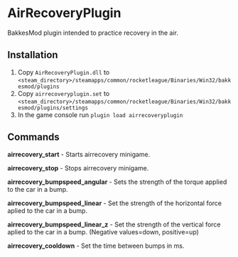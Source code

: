 # AirRecoveryPlugin
BakkesMod plugin intended to practice recovery in the air.

## Installation

1. Copy `AirRecoveryPlugin.dll` to `<steam_directory>/steamapps/common/rocketleague/Binaries/Win32/bakkesmod/plugins`
2. Copy `airrecoveryplugin.set` to `<steam_directory>/steamapps/common/rocketleague/Binaries/Win32/bakkesmod/plugins/settings`
3. In the game console run `plugin load airrecoveryplugin`

## Commands

**airrecovery_start** - Starts airrecovery minigame.

**airrecovery_stop** - Stops airrecovery minigame.

**airrecovery_bumpspeed_angular** - Sets the strength of the torque applied to the car in a bump.

**airrecovery_bumpspeed_linear** - Set the strength of the horizontal force aplied to the car in a bump.

**airrecovery_bumpspeed_linear_z** - Set the strength of the vertical force aplied to the car in a bump. (Negative values=down, positive=up)

**airrecovery_cooldown** - Set the time between bumps in ms.

